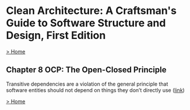 # Clean Architecture: A Craftsman's Guide to Software Structure and Design, First Edition

[> Home](../README.md)
## Chapter 8 OCP: The Open-Closed Principle



Transitive dependencies are a violation of the general principle that software entities should not depend on things they don’t directly use ([link](https://learning.oreilly.com/library/view/-/9780134494272/ch8.xhtml#25c286b3-d046-4aa3-af0f-56a12a2d5b90))

[> Home](../README.md)